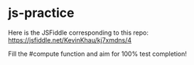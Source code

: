 # js-practice

Here is the JSFiddle corresponding to this repo: https://jsfiddle.net/KevinKhau/kj7xmdns/4

Fill the #compute function and aim for 100% test completion!
